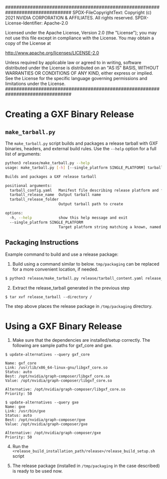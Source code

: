 ################################################################################
 SPDX-FileCopyrightText: Copyright (c) 2021 NVIDIA CORPORATION & AFFILIATES. All rights reserved.
 SPDX-License-Identifier: Apache-2.0

 Licensed under the Apache License, Version 2.0 (the "License");
 you may not use this file except in compliance with the License.
 You may obtain a copy of the License at

 http://www.apache.org/licenses/LICENSE-2.0

 Unless required by applicable law or agreed to in writing, software
 distributed under the License is distributed on an "AS IS" BASIS,
 WITHOUT WARRANTIES OR CONDITIONS OF ANY KIND, either express or implied.
 See the License for the specific language governing permissions and
 limitations under the License.
################################################################################

# Creating a GXF Binary Release

## `make_tarball.py`

The `make_tarball.py` script builds and packages a release tarball with
GXF binaries, headers, and external build rules. Use the `--help` option
for a full list of arguments:

```sh
python3 release/make_tarball.py --help
usage: make_tarball.py [-h] [--single_platform SINGLE_PLATFORM] tarball_config.yaml tarball_release_name tarball_release_folder

Builds and packages a GXF release tarball

positional arguments:
  tarball_config.yaml   Manifest file describing release platform and file targets
  tarball_release_name  Output tarball name
  tarball_release_folder
                        Output tarball path to create

options:
  -h, --help            show this help message and exit
  --single_platform SINGLE_PLATFORM
                        Target platform string matching a known, named Platform specification
```

## Packaging Instructions

Example command to build and use a release package:

1) Build using a command similar to below. `tmp/packaging` can be replaced for a more convenient location, if needed.
```sh
$ python3 release/make_tarball.py release/tarball_content.yaml release_tarball /tmp/packaging/
```

2) Extract the release_tarball generated in the previous step
```
$ tar xvf release_tarball --directory /
```
The step above places the release package in `/tmp/packaging` directory.

# Using a GXF Binary Release

1) Make sure that the dependencies are installed/setup correctly. The following are sample paths for gxf_core and gxe.

```
$ update-alternatives --query gxf_core

Name: gxf_core
Link: /usr/lib/x86_64-linux-gnu/libgxf_core.so
Status: auto
Best: /opt/nvidia/graph-composer/libgxf_core.so
Value: /opt/nvidia/graph-composer/libgxf_core.so

Alternative: /opt/nvidia/graph-composer/libgxf_core.so
Priority: 50

$ update-alternatives --query gxe
Name: gxe
Link: /usr/bin/gxe
Status: auto
Best: /opt/nvidia/graph-composer/gxe
Value: /opt/nvidia/graph-composer/gxe

Alternative: /opt/nvidia/graph-composer/gxe
Priority: 50
```

4) Run the `<release_build_installation_path/release>/release_build_setup.sh` script

5) The release package (installed in `/tmp/packaging` in the case described) is ready to be used now.
